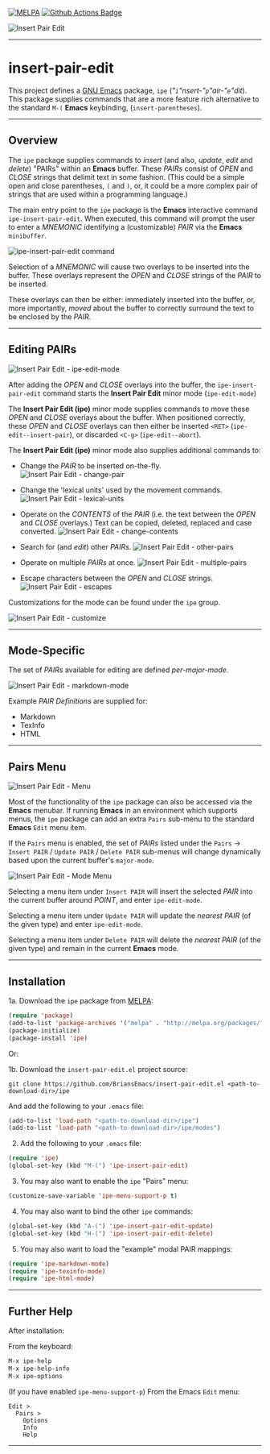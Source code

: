[![MELPA][melpa-badge]][melpa-link]
[![Github Actions Badge][github-actions-badge]][github-actions-link]

  [melpa-badge]: https://www.melpa.org/packages/ipe-badge.svg
  [melpa-link]: https://www.melpa.org/#/ipe
  [github-actions-badge]: https://github.com/BriansEmacs/insert-pair-edit.el/actions/workflows/melpazoid.yml/badge.svg
  [github-actions-link]: https://github.com/BriansEmacs/insert-pair-edit.el/actions/workflows/melpazoid.yml

![Insert Pair Edit](doc/insert-pair-edit.gif)

----------------------------------------------------------------------
# insert-pair-edit


This project defines a [GNU Emacs](https://www.gnu.org/software/emacs/) 
package, `ipe` (_"`i`"nsert-"`p`"air-"`e`"dit_).  This package supplies
commands that are a more feature rich alternative to the standard `M-(`
**Emacs** keybinding, (`insert-parentheses`).

----------------------------------------------------------------------
## Overview

The `ipe` package supplies commands to _insert_ (and also, _update_,
_edit_ and _delete_) "PAIRs" within an **Emacs** buffer.  These
_PAIRs_ consist of _OPEN_ and _CLOSE_ strings that delimit text in
some fashion.  (This could be a simple open and close parentheses, `(`
and `)`, or, it could be a more complex pair of strings that are used
within a programming language.)

The main entry point to the `ipe` package is the **Emacs** interactive
command `ipe-insert-pair-edit`.  When executed, this command will
prompt the user to enter a _MNEMONIC_ identifying a (customizable)
_PAIR_ via the **Emacs** `minibuffer`.

![ipe-insert-pair-edit command](doc/ipe-minibuffer.png)

Selection of a _MNEMONIC_ will cause two overlays to be inserted into
the buffer.  These overlays represent the _OPEN_ and _CLOSE_ strings
of the _PAIR_ to be inserted.

These overlays can then be either: immediately inserted into the
buffer, or, more importantly, _moved_ about the buffer to correctly
surround the text to be enclosed by the _PAIR_.

----------------------------------------------------------------------
## Editing PAIRs

![Insert Pair Edit - ipe-edit-mode](doc/ipe-edit-mode-menu.png)

After adding the _OPEN_ and _CLOSE_ overlays into the buffer, the
`ipe-insert-pair-edit` command starts the **Insert Pair Edit**
minor mode (`ipe-edit-mode`)

The **Insert Pair Edit (ipe)** minor mode supplies commands to
move these _OPEN_ and _CLOSE_ overlays about the buffer.  When
positioned correctly, these _OPEN_ and _CLOSE_ overlays can then
either be inserted `<RET>` (`ipe-edit--insert-pair`), or discarded
`<C-g>` (`ipe-edit--abort`).

The **Insert Pair Edit (ipe)** minor mode also supplies additional
commands to:

* Change the _PAIR_ to be inserted on-the-fly.
![Insert Pair Edit - change-pair](doc/ipe-change-pair.gif)

* Change the 'lexical units' used by the movement commands.
![Insert Pair Edit - lexical-units](doc/ipe-lexical-units.gif)

* Operate on the _CONTENTS_ of the _PAIR_ (i.e. the text between the
  _OPEN_ and _CLOSE_ overlays.)  Text can be copied, deleted, replaced
  and case converted.
![Insert Pair Edit - change-contents](doc/ipe-change-contents.gif)

* Search for (and _edit_) other _PAIRs_.
![Insert Pair Edit - other-pairs](doc/ipe-other-pairs.gif)

* Operate on multiple _PAIRs_ at once.
![Insert Pair Edit - multiple-pairs](doc/ipe-multiple-pairs.gif)

* Escape characters between the _OPEN_ and _CLOSE_ strings.
![Insert Pair Edit - escapes](doc/ipe-escapes.gif)

Customizations for the mode can be found under the `ipe` group.

![Insert Pair Edit - customize](doc/ipe-customize.png)

-------------------------------------------------------------------
## Mode-Specific

The set of _PAIRs_ available for editing are defined _per-major-mode_.

![Insert Pair Edit - markdown-mode](doc/ipe-markdown-mode.gif)

Example _PAIR Definitions_ are supplied for:

* Markdown
* TexInfo
* HTML

-------------------------------------------------------------------
## Pairs Menu

![Insert Pair Edit - Menu](doc/ipe-menu.png)

Most of the functionality of the `ipe` package can also be accessed
via the **Emacs** menubar.  If running **Emacs** in an environment
which supports menus, the `ipe` package can add an extra `Pairs`
sub-menu to the standard **Emacs** `Edit` menu item.

If the `Pairs` menu is enabled, the set of _PAIRs_ listed under the
`Pairs` -> `Insert PAIR` / `Update PAIR` / `Delete PAIR` sub-menus
will change dynamically based upon the current buffer's `major-mode`.

![Insert Pair Edit - Mode Menu](doc/ipe-mode-menu.png)

Selecting a menu item under `Insert PAIR` will insert the selected
_PAIR_ into the current buffer around _POINT_, and enter
`ipe-edit-mode`.

Selecting a menu item under `Update PAIR` will update the _nearest_
_PAIR_ (of the given type) and enter `ipe-edit-mode`.

Selecting a menu item under `Delete PAIR` will delete the _nearest_
_PAIR_ (of the given type) and remain in the current **Emacs** mode.

----------------------------------------------------------------------
## Installation

1a. Download the `ipe` package from [MELPA](https://melpa.org): 

```lisp
(require 'package)
(add-to-list 'package-archives '("melpa" . "http://melpa.org/packages/"))
(package-initialize)
(package-install 'ipe)
```

Or:

1b. Download the `insert-pair-edit.el` project source:

```
git clone https://github.com/BriansEmacs/insert-pair-edit.el <path-to-download-dir>/ipe
```

And add the following to your `.emacs` file:

```lisp
(add-to-list 'load-path "<path-to-download-dir>/ipe")
(add-to-list 'load-path "<path-to-download-dir>/ipe/modes")
```

2. Add the following to your `.emacs` file:

```lisp
(require 'ipe)
(global-set-key (kbd "M-(") 'ipe-insert-pair-edit)
```

3. You may also want to enable the `ipe` "Pairs" menu:

```lisp
(customize-save-variable 'ipe-menu-support-p t)
```

4. You may also want to bind the other `ipe` commands:

```lisp
(global-set-key (kbd "A-(") 'ipe-insert-pair-edit-update)
(global-set-key (kbd "H-(") 'ipe-insert-pair-edit-delete)
```

5. You may also want to load the "example" modal PAIR mappings:

```lisp
(require 'ipe-markdown-mode)
(require 'ipe-texinfo-mode)
(require 'ipe-html-mode)
```

----------------------------------------------------------------------
## Further Help

After installation: 

From the keyboard:

```lisp
M-x ipe-help
M-x ipe-help-info
M-x ipe-options
```

(If you have enabled `ipe-menu-support-p`) From the Emacs `Edit` menu:

```
Edit >
  Pairs >
    Options
    Info
    Help
```

----------------------------------------------------------------------
